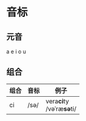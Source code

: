 # 音标

## 元音

a e i o u

## 组合

| 组合 | 音标 | 例子                             |
| ---- | ---- | -------------------------------- |
| ci   | /sə/ | vera**ci**ty <br>/vəˈræ**sə**ti/ |
